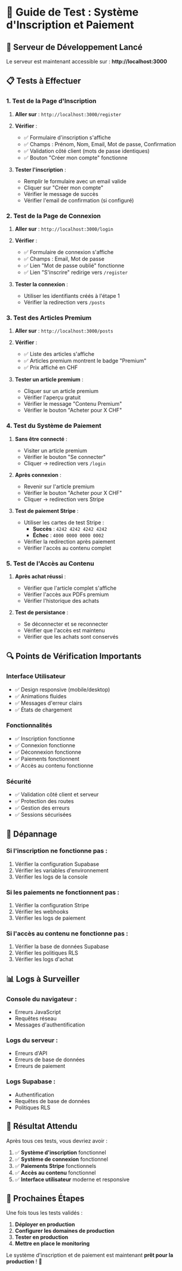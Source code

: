 # 🧪 Guide de Test : Système d'Inscription et Paiement

## 🚀 **Serveur de Développement Lancé**

Le serveur est maintenant accessible sur : **http://localhost:3000**

## 📋 **Tests à Effectuer**

### **1. Test de la Page d'Inscription**

1. **Aller sur** : `http://localhost:3000/register`
2. **Vérifier** :
   - ✅ Formulaire d'inscription s'affiche
   - ✅ Champs : Prénom, Nom, Email, Mot de passe, Confirmation
   - ✅ Validation côté client (mots de passe identiques)
   - ✅ Bouton "Créer mon compte" fonctionne

3. **Tester l'inscription** :
   - Remplir le formulaire avec un email valide
   - Cliquer sur "Créer mon compte"
   - Vérifier le message de succès
   - Vérifier l'email de confirmation (si configuré)

### **2. Test de la Page de Connexion**

1. **Aller sur** : `http://localhost:3000/login`
2. **Vérifier** :
   - ✅ Formulaire de connexion s'affiche
   - ✅ Champs : Email, Mot de passe
   - ✅ Lien "Mot de passe oublié" fonctionne
   - ✅ Lien "S'inscrire" redirige vers `/register`

3. **Tester la connexion** :
   - Utiliser les identifiants créés à l'étape 1
   - Vérifier la redirection vers `/posts`

### **3. Test des Articles Premium**

1. **Aller sur** : `http://localhost:3000/posts`
2. **Vérifier** :
   - ✅ Liste des articles s'affiche
   - ✅ Articles premium montrent le badge "Premium"
   - ✅ Prix affiché en CHF

3. **Tester un article premium** :
   - Cliquer sur un article premium
   - Vérifier l'aperçu gratuit
   - Vérifier le message "Contenu Premium"
   - Vérifier le bouton "Acheter pour X CHF"

### **4. Test du Système de Paiement**

1. **Sans être connecté** :
   - Visiter un article premium
   - Vérifier le bouton "Se connecter"
   - Cliquer → redirection vers `/login`

2. **Après connexion** :
   - Revenir sur l'article premium
   - Vérifier le bouton "Acheter pour X CHF"
   - Cliquer → redirection vers Stripe

3. **Test de paiement Stripe** :
   - Utiliser les cartes de test Stripe :
     - **Succès** : `4242 4242 4242 4242`
     - **Échec** : `4000 0000 0000 0002`
   - Vérifier la redirection après paiement
   - Vérifier l'accès au contenu complet

### **5. Test de l'Accès au Contenu**

1. **Après achat réussi** :
   - Vérifier que l'article complet s'affiche
   - Vérifier l'accès aux PDFs premium
   - Vérifier l'historique des achats

2. **Test de persistance** :
   - Se déconnecter et se reconnecter
   - Vérifier que l'accès est maintenu
   - Vérifier que les achats sont conservés

## 🔍 **Points de Vérification Importants**

### **Interface Utilisateur**
- ✅ Design responsive (mobile/desktop)
- ✅ Animations fluides
- ✅ Messages d'erreur clairs
- ✅ États de chargement

### **Fonctionnalités**
- ✅ Inscription fonctionne
- ✅ Connexion fonctionne
- ✅ Déconnexion fonctionne
- ✅ Paiements fonctionnent
- ✅ Accès au contenu fonctionne

### **Sécurité**
- ✅ Validation côté client et serveur
- ✅ Protection des routes
- ✅ Gestion des erreurs
- ✅ Sessions sécurisées

## 🐛 **Dépannage**

### **Si l'inscription ne fonctionne pas :**
1. Vérifier la configuration Supabase
2. Vérifier les variables d'environnement
3. Vérifier les logs de la console

### **Si les paiements ne fonctionnent pas :**
1. Vérifier la configuration Stripe
2. Vérifier les webhooks
3. Vérifier les logs de paiement

### **Si l'accès au contenu ne fonctionne pas :**
1. Vérifier la base de données Supabase
2. Vérifier les politiques RLS
3. Vérifier les logs d'achat

## 📊 **Logs à Surveiller**

### **Console du navigateur :**
- Erreurs JavaScript
- Requêtes réseau
- Messages d'authentification

### **Logs du serveur :**
- Erreurs d'API
- Erreurs de base de données
- Erreurs de paiement

### **Logs Supabase :**
- Authentification
- Requêtes de base de données
- Politiques RLS

## 🎯 **Résultat Attendu**

Après tous ces tests, vous devriez avoir :

1. ✅ **Système d'inscription** fonctionnel
2. ✅ **Système de connexion** fonctionnel
3. ✅ **Paiements Stripe** fonctionnels
4. ✅ **Accès au contenu** fonctionnel
5. ✅ **Interface utilisateur** moderne et responsive

## 🚀 **Prochaines Étapes**

Une fois tous les tests validés :

1. **Déployer en production**
2. **Configurer les domaines de production**
3. **Tester en production**
4. **Mettre en place le monitoring**

Le système d'inscription et de paiement est maintenant **prêt pour la production** ! 🎉
